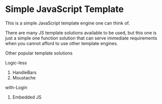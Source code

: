 Simple JavaScript Template
================

This is a simple JavaScript template engine one can think of.

There are many JS template solutions available to be used, but this one is just a simple one function solution that can serve immediate requirements when you cannot afford to use other template engines.


Other popular template solutions

Logic-less
1. HandleBars
2. Moustache

with-Login
1. Embedded JS